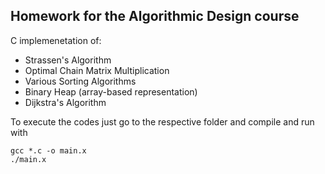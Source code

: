 ## Homework for the Algorithmic Design course

C implemenetation of:

* Strassen's Algorithm
* Optimal Chain Matrix Multiplication
* Various Sorting Algorithms
* Binary Heap (array-based representation)
* Dijkstra's Algorithm

To execute the codes just go to the respective folder and compile and run with

~~~~
gcc *.c -o main.x
./main.x
~~~~


